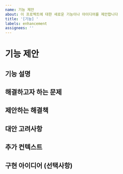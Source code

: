 ```yaml
---
name: 기능 제안
about: 이 프로젝트에 대한 새로운 기능이나 아이디어를 제안합니다
title: '[기능] '
labels: enhancement
assignees: ''
---
```


# 기능 제안

## 기능 설명

<!-- 이 기능에 대해 간단히 설명해주세요. -->

## 해결하고자 하는 문제

<!-- 이 기능이 해결하고자 하는 문제나 불편함은 무엇인가요? -->
<!-- 예: "X를 할 때마다 항상 Y해야 해서 불편합니다..." -->

## 제안하는 해결책

<!-- 원하는 기능이 어떻게 동작했으면 좋겠는지 설명해주세요. -->

## 대안 고려사항

<!-- 고려했던 다른 대안이 있다면 설명해주세요. -->

## 추가 컨텍스트

<!-- 이 기능 요청에 대한 스크린샷, 스케치, 또는 추가 정보가 있다면 여기에 추가해주세요. -->

## 구현 아이디어 (선택사항)

<!-- 이 기능을 어떻게 구현할 수 있을지에 대한 아이디어가 있다면 공유해주세요. -->
